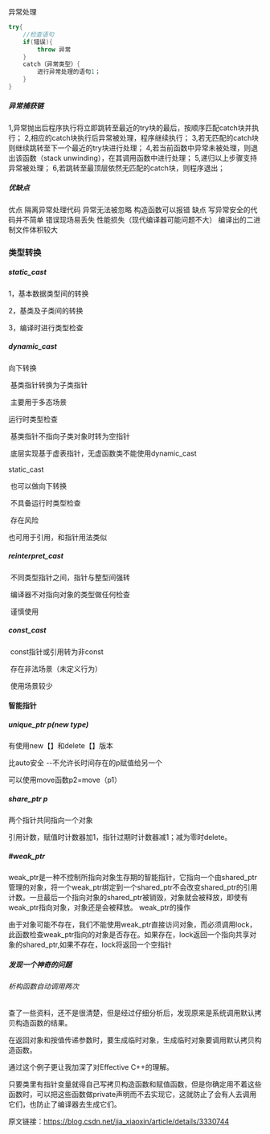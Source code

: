 异常处理

```c++
try{
	//检查语句
	if(错误){
        throw 异常
    }
    catch（异常类型）{
        进行异常处理的语句1；
    }
}
```

##### 异常捕获链

1,异常抛出后程序执行将立即跳转至最近的try块的最后，按顺序匹配catch块并执行；
2,相应的catch块执行后异常被处理，程序继续执行；
3,若无匹配的catch块则继续跳转至下一个最近的try块进行处理；
4,若当前函数中异常未被处理，则退出该函数（stack unwinding），在其调用函数中进行处理；
5,递归以上步骤支持异常被处理；
6,若跳转至最顶层依然无匹配的catch块，则程序退出；

##### 优缺点

优点
隔离异常处理代码
异常无法被忽略
构造函数可以报错
缺点
写异常安全的代码并不简单
错误现场易丢失
性能损失（现代编译器可能问题不大）
编译出的二进制文件体积较大

### 类型转换

##### static_cast

1，基本数据类型间的转换

2，基类及子类间的转换

3，编译时进行类型检查

##### dynamic_cast

向下转换

​		基类指针转换为子类指针

​		主要用于多态场景

运行时类型检查

​		基类指针不指向子类对象时转为空指针

​		底层实现基于虚表指针，无虚函数类不能使用dynamic_cast

static_cast

​		也可以做向下转换

​		不具备运行时类型检查

​		存在风险

也可用于引用，和指针用法类似

##### reinterpret_cast 

​		不同类型指针之间，指针与整型间强转

​		编译器不对指向对象的类型做任何检查

​		谨慎使用

##### const_cast

​		const指针或引用转为非const

​		存在非法场景（未定义行为）

​		使用场景较少

#### 智能指针

##### unique_ptr<type>  p(new type)

有使用new【】和delete【】版本

比auto安全 --不允许长时间存在的p赋值给另一个

可以使用move函数p2=move（p1）

##### share_ptr<type> p

两个指针共同指向一个对象

引用计数，赋值时计数器加1，指针过期时计数器减1；减为零时delete。

##### #weak_ptr

weak_ptr是一种不控制所指向对象生存期的智能指针，它指向一个由shared_ptr管理的对象，将一个weak_ptr绑定到一个shared_ptr不会改变shared_ptr的引用计数。一旦最后一个指向对象的shared_ptr被销毁，对象就会被释放，即使有weak_ptr指向对象，对象还是会被释放。
weak_ptr的操作

由于对象可能不存在，我们不能使用weak_ptr直接访问对象，而必须调用lock，此函数检查weak_ptr指向的对象是否存在。如果存在，lock返回一个指向共享对象的shared_ptr,如果不存在，lock将返回一个空指针



##### 发现一个神奇的问题

###### 析构函数自动调用两次

查了一些资料，还不是很清楚，但是经过仔细分析后，发现原来是系统调用默认拷贝构造函数的结果。

在返回对象和按值传递参数时，要生成临时对象，生成临时对象要调用默认拷贝构造函数。

通过这个例子更让我加深了对Effective C++的理解。

只要类里有指针变量就得自己写拷贝构造函数和赋值函数，但是你确定用不着这些函数时，可以把这些函数做private声明而不去实现它，这就防止了会有人去调用它们，也防止了编译器去生成它们。

原文链接：https://blog.csdn.net/jia_xiaoxin/article/details/3330744